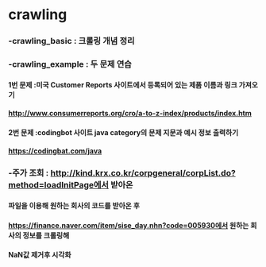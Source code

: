 # crawling
### -crawling_basic : 크롤링 개념 정리
####
### -crawling_example : 두 문제 연습
####    1번 문제 :미국 Customer Reports 사이트에서 등록되어 있는 제품 이름과 링크 가져오기
####              http://www.consumerreports.org/cro/a-to-z-index/products/index.htm
####
####    2번 문제 :codingbot 사이트 java category의 문제 지문과 예시 정보 출력하기
####              https://codingbat.com/java
####
### -주가 조회 : http://kind.krx.co.kr/corpgeneral/corpList.do?method=loadInitPage에서 받아온
####              파일을 이용해 원하는 회사의 코드를 받아온 후
####              https://finance.naver.com/item/sise_day.nhn?code=005930에서 원하는 회사의 정보를 크롤링해
####              NaN값 제거후 시각화
